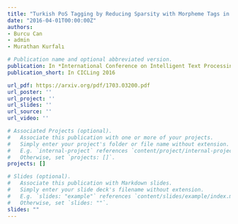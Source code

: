 ```yaml
---
title: "Turkish PoS Tagging by Reducing Sparsity with Morpheme Tags in Small Datasets"
date: "2016-04-01T00:00:00Z"
authors:
- Burcu Can
- admin
- Murathan Kurfalı

# Publication name and optional abbreviated version.
publication: In *International Conference on Intelligent Text Processing and Computational Linguistics* 
publication_short: In CICLing 2016

url_pdf: https://arxiv.org/pdf/1703.03200.pdf
url_poster: ''
url_project: ''
url_slides: ''
url_source: ''
url_video: ''

# Associated Projects (optional).
#   Associate this publication with one or more of your projects.
#   Simply enter your project's folder or file name without extension.
#   E.g. `internal-project` references `content/project/internal-project/index.md`.
#   Otherwise, set `projects: []`.
projects: []

# Slides (optional).
#   Associate this publication with Markdown slides.
#   Simply enter your slide deck's filename without extension.
#   E.g. `slides: "example"` references `content/slides/example/index.md`.
#   Otherwise, set `slides: ""`.
slides: ""
---
```

